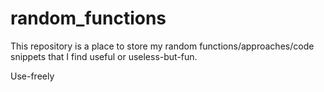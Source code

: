 # random_functions

This repository is a place to store my random functions/approaches/code snippets that I find useful or useless-but-fun.

Use-freely
